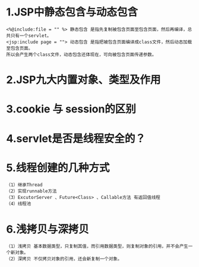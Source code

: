 # 1.JSP中静态包含与动态包含 #

	<%@include:file = "" %> 静态包含 是指先复制被包含页面至包含页面，然后再编译，总共只有一个servlet。
	<jsp:include page = ""> 动态包含 是指把被包含页面编译成class文件，然后动态加载至包含页面。
	所以会产生两个class文件，动态包含还体现在，可向被包含页面传递参数。



# 2.JSP九大内置对象、类型及作用 #







# 3.cookie 与 session的区别 #




# 4.servlet是否是线程安全的？ #




# 5.线程创建的几种方式 #
	（1）继承Thread
	（2）实现runnable方法
	（3）ExcutorServer 、Future<Class> 、Callable方法 有返回值线程
	（4）线程池


# 6.浅拷贝与深拷贝 #
	（1）浅拷贝 基本数据类型，只复制其值，而引用数据类型，则复制对象的引用，并不会产生一个新对象。
	（2）深拷贝 不仅拷贝对象的引用，还会新复制一个对象。




